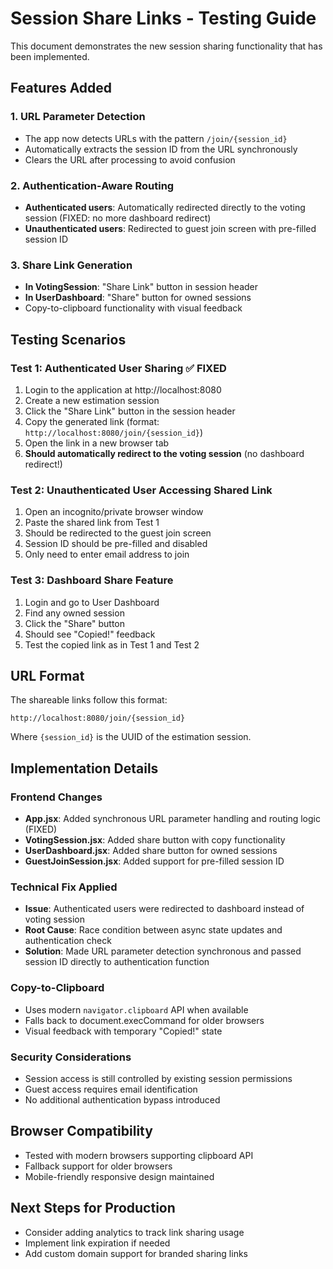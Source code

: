 # Session Share Links - Testing Guide

This document demonstrates the new session sharing functionality that has been implemented.

## Features Added

### 1. URL Parameter Detection
- The app now detects URLs with the pattern `/join/{session_id}`
- Automatically extracts the session ID from the URL synchronously
- Clears the URL after processing to avoid confusion

### 2. Authentication-Aware Routing
- **Authenticated users**: Automatically redirected directly to the voting session (FIXED: no more dashboard redirect)
- **Unauthenticated users**: Redirected to guest join screen with pre-filled session ID

### 3. Share Link Generation
- **In VotingSession**: "Share Link" button in session header
- **In UserDashboard**: "Share" button for owned sessions
- Copy-to-clipboard functionality with visual feedback

## Testing Scenarios

### Test 1: Authenticated User Sharing ✅ FIXED
1. Login to the application at http://localhost:8080
2. Create a new estimation session
3. Click the "Share Link" button in the session header
4. Copy the generated link (format: `http://localhost:8080/join/{session_id}`)
5. Open the link in a new browser tab
6. **Should automatically redirect to the voting session** (no dashboard redirect!)

### Test 2: Unauthenticated User Accessing Shared Link
1. Open an incognito/private browser window
2. Paste the shared link from Test 1
3. Should be redirected to the guest join screen
4. Session ID should be pre-filled and disabled
5. Only need to enter email address to join

### Test 3: Dashboard Share Feature
1. Login and go to User Dashboard
2. Find any owned session
3. Click the "Share" button
4. Should see "Copied!" feedback
5. Test the copied link as in Test 1 and Test 2

## URL Format

The shareable links follow this format:
```
http://localhost:8080/join/{session_id}
```

Where `{session_id}` is the UUID of the estimation session.

## Implementation Details

### Frontend Changes
- **App.jsx**: Added synchronous URL parameter handling and routing logic (FIXED)
- **VotingSession.jsx**: Added share button with copy functionality
- **UserDashboard.jsx**: Added share button for owned sessions
- **GuestJoinSession.jsx**: Added support for pre-filled session ID

### Technical Fix Applied
- **Issue**: Authenticated users were redirected to dashboard instead of voting session
- **Root Cause**: Race condition between async state updates and authentication check
- **Solution**: Made URL parameter detection synchronous and passed session ID directly to authentication function

### Copy-to-Clipboard
- Uses modern `navigator.clipboard` API when available
- Falls back to document.execCommand for older browsers
- Visual feedback with temporary "Copied!" state

### Security Considerations
- Session access is still controlled by existing session permissions
- Guest access requires email identification
- No additional authentication bypass introduced

## Browser Compatibility
- Tested with modern browsers supporting clipboard API
- Fallback support for older browsers
- Mobile-friendly responsive design maintained

## Next Steps for Production
- Consider adding analytics to track link sharing usage
- Implement link expiration if needed
- Add custom domain support for branded sharing links
